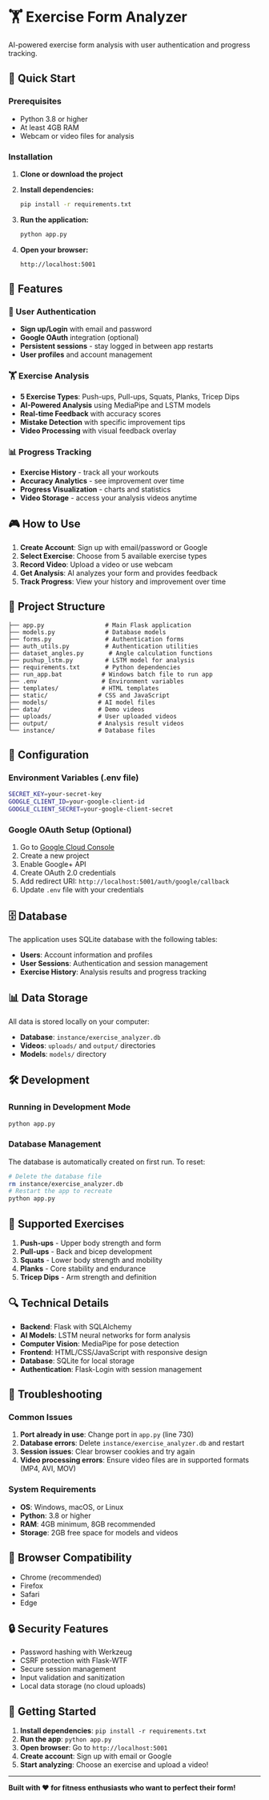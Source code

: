 # 🏋️ Exercise Form Analyzer

AI-powered exercise form analysis with user authentication and progress tracking.

## 🚀 Quick Start

### Prerequisites
- Python 3.8 or higher
- At least 4GB RAM
- Webcam or video files for analysis

### Installation

1. **Clone or download the project**
2. **Install dependencies:**
   ```bash
   pip install -r requirements.txt
   ```

3. **Run the application:**
   ```bash
   python app.py
   ```

4. **Open your browser:**
   ```
   http://localhost:5001
   ```

## 🎯 Features

### 🔐 User Authentication
- **Sign up/Login** with email and password
- **Google OAuth** integration (optional)
- **Persistent sessions** - stay logged in between app restarts
- **User profiles** and account management

### 🏋️ Exercise Analysis
- **5 Exercise Types**: Push-ups, Pull-ups, Squats, Planks, Tricep Dips
- **AI-Powered Analysis** using MediaPipe and LSTM models
- **Real-time Feedback** with accuracy scores
- **Mistake Detection** with specific improvement tips
- **Video Processing** with visual feedback overlay

### 📊 Progress Tracking
- **Exercise History** - track all your workouts
- **Accuracy Analytics** - see improvement over time
- **Progress Visualization** - charts and statistics
- **Video Storage** - access your analysis videos anytime

## 🎮 How to Use

1. **Create Account**: Sign up with email/password or Google
2. **Select Exercise**: Choose from 5 available exercise types
3. **Record Video**: Upload a video or use webcam
4. **Get Analysis**: AI analyzes your form and provides feedback
5. **Track Progress**: View your history and improvement over time

## 📁 Project Structure

```
├── app.py                 # Main Flask application
├── models.py              # Database models
├── forms.py               # Authentication forms
├── auth_utils.py          # Authentication utilities
├── dataset_angles.py       # Angle calculation functions
├── pushup_lstm.py         # LSTM model for analysis
├── requirements.txt       # Python dependencies
├── run_app.bat           # Windows batch file to run app
├── .env                  # Environment variables
├── templates/            # HTML templates
├── static/              # CSS and JavaScript
├── models/              # AI model files
├── data/                # Demo videos
├── uploads/             # User uploaded videos
├── output/              # Analysis result videos
└── instance/            # Database files
```

## 🔧 Configuration

### Environment Variables (.env file)
```bash
SECRET_KEY=your-secret-key
GOOGLE_CLIENT_ID=your-google-client-id
GOOGLE_CLIENT_SECRET=your-google-client-secret
```

### Google OAuth Setup (Optional)
1. Go to [Google Cloud Console](https://console.cloud.google.com/)
2. Create a new project
3. Enable Google+ API
4. Create OAuth 2.0 credentials
5. Add redirect URI: `http://localhost:5001/auth/google/callback`
6. Update `.env` file with your credentials

## 🗄️ Database

The application uses SQLite database with the following tables:
- **Users**: Account information and profiles
- **User Sessions**: Authentication and session management
- **Exercise History**: Analysis results and progress tracking

## 📊 Data Storage

All data is stored locally on your computer:
- **Database**: `instance/exercise_analyzer.db`
- **Videos**: `uploads/` and `output/` directories
- **Models**: `models/` directory

## 🛠️ Development

### Running in Development Mode
```bash
python app.py
```

### Database Management
The database is automatically created on first run. To reset:
```bash
# Delete the database file
rm instance/exercise_analyzer.db
# Restart the app to recreate
python app.py
```

## 🎯 Supported Exercises

1. **Push-ups** - Upper body strength and form
2. **Pull-ups** - Back and bicep development
3. **Squats** - Lower body strength and mobility
4. **Planks** - Core stability and endurance
5. **Tricep Dips** - Arm strength and definition

## 🔍 Technical Details

- **Backend**: Flask with SQLAlchemy
- **AI Models**: LSTM neural networks for form analysis
- **Computer Vision**: MediaPipe for pose detection
- **Frontend**: HTML/CSS/JavaScript with responsive design
- **Database**: SQLite for local storage
- **Authentication**: Flask-Login with session management

## 🚨 Troubleshooting

### Common Issues

1. **Port already in use**: Change port in `app.py` (line 730)
2. **Database errors**: Delete `instance/exercise_analyzer.db` and restart
3. **Session issues**: Clear browser cookies and try again
4. **Video processing errors**: Ensure video files are in supported formats (MP4, AVI, MOV)

### System Requirements
- **OS**: Windows, macOS, or Linux
- **Python**: 3.8 or higher
- **RAM**: 4GB minimum, 8GB recommended
- **Storage**: 2GB free space for models and videos

## 📱 Browser Compatibility

- Chrome (recommended)
- Firefox
- Safari
- Edge

## 🔒 Security Features

- Password hashing with Werkzeug
- CSRF protection with Flask-WTF
- Secure session management
- Input validation and sanitization
- Local data storage (no cloud uploads)

## 🎉 Getting Started

1. **Install dependencies**: `pip install -r requirements.txt`
2. **Run the app**: `python app.py`
3. **Open browser**: Go to `http://localhost:5001`
4. **Create account**: Sign up with email or Google
5. **Start analyzing**: Choose an exercise and upload a video!

---

**Built with ❤️ for fitness enthusiasts who want to perfect their form!**